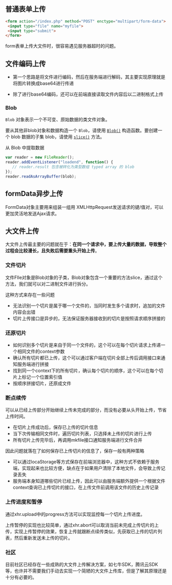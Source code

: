 ## 普通表单上传

```html
<form action="/index.php" method="POST" enctype="multipart/form-data">
 <input type="file" name="myfile">
 <input type="submit">
</form>
```

form表单上传大文件时，很容易遇见服务器超时的问题。

## 文件编码上传

- 第一个思路是将文件进行编码，然后在服务端进行解码，其主要实现原理就是将图片转换成base64进行传递

- 除了进行base64编码，还可以在前端直接读取文件内容后以二进制格式上传

### Blob

`Blob` 对象表示一个不可变、原始数据的类文件对象。

要从其他非blob对象和数据构造一个 `Blob`，请使用 [`Blob()`](https://developer.mozilla.org/zh-CN/docs/Web/API/Blob/Blob) 构造函数。要创建一个 blob 数据的子集 blob，请使用 [`slice()`](https://developer.mozilla.org/zh-CN/docs/Web/API/Blob/slice) 方法。

从 Blob 中提取数据

```js
var reader = new FileReader();
reader.addEventListener("loadend", function() {
   // reader.result 包含被转化为类型数组 typed array 的 blob
});
reader.readAsArrayBuffer(blob);
```



## formData异步上传

FormData对象主要用来组装一组用 XMLHttpRequest发送请求的键/值对，可以更加灵活地发送Ajax请求。

## 大文件上传

大文件上传最主要的问题就在于：**在同一个请求中，要上传大量的数据，导致整个过程会比较漫长，且失败后需要重头开始上传**。

### 文件切片

文件FIle对象是Blob对象的子类，Blob对象包含一个重要的方法slice，通过这个方法，我们就可以对二进制文件进行拆分。

这种方式来存在一些问题

- 无法识别一个切片是属于哪一个文件的，当同时发生多个请求时，追加的文件内容会出错
- 切片上传接口是异步的，无法保证服务器接收到的切片是按照请求顺序拼接的

### 还原切片

- 如何识别多个切片是来自于同一个文件的，这个可以在每个切片请求上传递一个相同文件的context参数
- 确认所有切片都已上传，这个可以通过客户端在切片全部上传后调用接口来通知服务端进行拼接
- 找到同一个context下的所有切片，确认每个切片的顺序，这个可以在每个切片上标记一个位置索引值
- 按顺序拼接切片，还原成文件

### 断点续传

可以从已经上传部分开始继续上传未完成的部分，而没有必要从头开始上传，节省上传时间。

- 在切片上传成功后，保存已上传的切片信息
- 当下次传输相同文件时，遍历切片列表，只选择未上传的切片进行上传
- 所有切片上传完毕后，再调用mkfile接口通知服务端进行文件合并

因此问题就落在了如何保存已上传切片的信息了，保存一般有两种策略

- 可以通过locaStorage等方式保存在前端浏览器中，这种方式不依赖于服务端，实现起来也比较方便，缺点在于如果用户清除了本地文件，会导致上传记录丢失
- 服务端本身知道哪些切片已经上传，因此可以由服务端额外提供一个根据文件context查询已上传切片的接口，在上传文件前调用该文件的历史上传记录

### 上传进度和暂停

通过xhr.upload中的progress方法可以实现监控每一个切片上传进度。

上传暂停的实现也比较简单，通过xhr.abort可以取消当前未完成上传切片的上传，实现上传暂停的效果，恢复上传就跟断点续传类似，先获取已上传的切片列表，然后重新发送未上传的切片。

### 社区

目前社区已经存在一些成熟的大文件上传解决方案，如七牛SDK，腾讯云SDK等，也许并不需要我们手动去实现一个简陋的大文件上传库，但是了解其原理还是十分有必要的。

